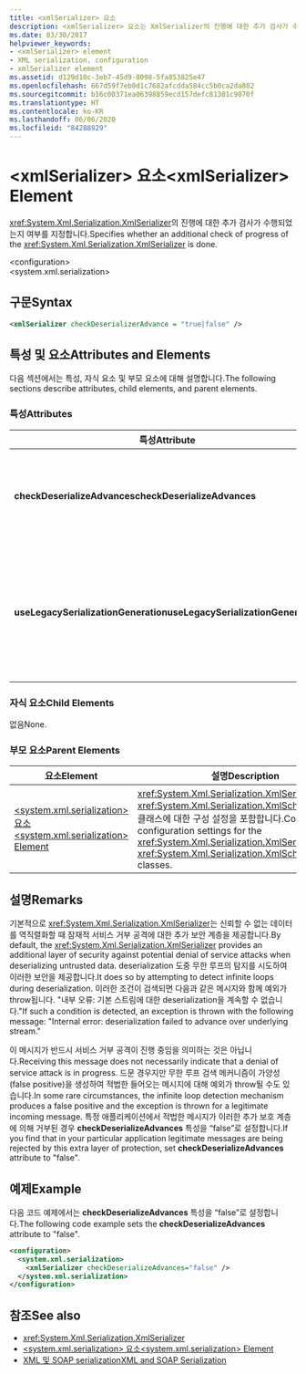 ```yaml
---
title: <xmlSerializer> 요소
description: <xmlSerializer> 요소는 XmlSerializer의 진행에 대한 추가 검사가 수행되는지 여부를 지정합니다.
ms.date: 03/30/2017
helpviewer_keywords:
- <xmlSerializer> element
- XML serialization, configuration
- xmlSerializer element
ms.assetid: d129d10c-3eb7-45d9-8098-5fa853825e47
ms.openlocfilehash: 667d59f7eb0d1c7682afcdda584cc5b0ca2da802
ms.sourcegitcommit: b16c00371ea06398859ecd157defc81301c9070f
ms.translationtype: HT
ms.contentlocale: ko-KR
ms.lasthandoff: 06/06/2020
ms.locfileid: "84288929"
---
```

# <a name="xmlserializer-element"></a><span data-ttu-id="676e5-103">\<xmlSerializer> 요소</span><span class="sxs-lookup"><span data-stu-id="676e5-103">\<xmlSerializer> Element</span></span>
<span data-ttu-id="676e5-104"><xref:System.Xml.Serialization.XmlSerializer>의 진행에 대한 추가 검사가 수행되었는지 여부를 지정합니다.</span><span class="sxs-lookup"><span data-stu-id="676e5-104">Specifies whether an additional check of progress of the <xref:System.Xml.Serialization.XmlSerializer> is done.</span></span>  
  
 \<configuration>  
\<system.xml.serialization>  
  
## <a name="syntax"></a><span data-ttu-id="676e5-105">구문</span><span class="sxs-lookup"><span data-stu-id="676e5-105">Syntax</span></span>  
  
```xml  
<xmlSerializer checkDeserializerAdvance = "true|false" />  
```  
  
## <a name="attributes-and-elements"></a><span data-ttu-id="676e5-106">특성 및 요소</span><span class="sxs-lookup"><span data-stu-id="676e5-106">Attributes and Elements</span></span>  
 <span data-ttu-id="676e5-107">다음 섹션에서는 특성, 자식 요소 및 부모 요소에 대해 설명합니다.</span><span class="sxs-lookup"><span data-stu-id="676e5-107">The following sections describe attributes, child elements, and parent elements.</span></span>  
  
### <a name="attributes"></a><span data-ttu-id="676e5-108">특성</span><span class="sxs-lookup"><span data-stu-id="676e5-108">Attributes</span></span>  
  
|<span data-ttu-id="676e5-109">특성</span><span class="sxs-lookup"><span data-stu-id="676e5-109">Attribute</span></span>|<span data-ttu-id="676e5-110">설명</span><span class="sxs-lookup"><span data-stu-id="676e5-110">Description</span></span>|  
|---------------|-----------------|  
|<span data-ttu-id="676e5-111">**checkDeserializeAdvances**</span><span class="sxs-lookup"><span data-stu-id="676e5-111">**checkDeserializeAdvances**</span></span>|<span data-ttu-id="676e5-112"><xref:System.Xml.Serialization.XmlSerializer>의 진행률이 검사되었는지 여부를 지정합니다.</span><span class="sxs-lookup"><span data-stu-id="676e5-112">Specifies whether the progress of the <xref:System.Xml.Serialization.XmlSerializer> is checked.</span></span> <span data-ttu-id="676e5-113">특성을 "true" 또는 "false"로 설정합니다.</span><span class="sxs-lookup"><span data-stu-id="676e5-113">Set the attribute to "true" or "false".</span></span> <span data-ttu-id="676e5-114">기본값은 "true"입니다.</span><span class="sxs-lookup"><span data-stu-id="676e5-114">The default is "true".</span></span>|  
|<span data-ttu-id="676e5-115">**useLegacySerializationGeneration**</span><span class="sxs-lookup"><span data-stu-id="676e5-115">**useLegacySerializationGeneration**</span></span>|<span data-ttu-id="676e5-116"><xref:System.Xml.Serialization.XmlSerializer>가 C# 코드를 파일에 쓴 다음 어셈블리로 컴파일하여 어셈블리를 생성하는 레거시 serialization 생성을 사용하는지 여부를 지정합니다.</span><span class="sxs-lookup"><span data-stu-id="676e5-116">Specifies whether the <xref:System.Xml.Serialization.XmlSerializer> uses legacy serialization generation which generates assemblies by writing C# code to a file and then compiling it to an assembly.</span></span> <span data-ttu-id="676e5-117">기본값은 **false**입니다.</span><span class="sxs-lookup"><span data-stu-id="676e5-117">The default is **false**.</span></span>|  
  
### <a name="child-elements"></a><span data-ttu-id="676e5-118">자식 요소</span><span class="sxs-lookup"><span data-stu-id="676e5-118">Child Elements</span></span>  
 <span data-ttu-id="676e5-119">없음</span><span class="sxs-lookup"><span data-stu-id="676e5-119">None.</span></span>  
  
### <a name="parent-elements"></a><span data-ttu-id="676e5-120">부모 요소</span><span class="sxs-lookup"><span data-stu-id="676e5-120">Parent Elements</span></span>  
  
|<span data-ttu-id="676e5-121">요소</span><span class="sxs-lookup"><span data-stu-id="676e5-121">Element</span></span>|<span data-ttu-id="676e5-122">설명</span><span class="sxs-lookup"><span data-stu-id="676e5-122">Description</span></span>|  
|-------------|-----------------|  
|[<span data-ttu-id="676e5-123">\<system.xml.serialization> 요소</span><span class="sxs-lookup"><span data-stu-id="676e5-123">\<system.xml.serialization> Element</span></span>](system-xml-serialization-element.md)|<span data-ttu-id="676e5-124"><xref:System.Xml.Serialization.XmlSerializer> 및 <xref:System.Xml.Serialization.XmlSchemaImporter> 클래스에 대한 구성 설정을 포함합니다.</span><span class="sxs-lookup"><span data-stu-id="676e5-124">Contains configuration settings for the <xref:System.Xml.Serialization.XmlSerializer> and <xref:System.Xml.Serialization.XmlSchemaImporter> classes.</span></span>|  
  
## <a name="remarks"></a><span data-ttu-id="676e5-125">설명</span><span class="sxs-lookup"><span data-stu-id="676e5-125">Remarks</span></span>  
 <span data-ttu-id="676e5-126">기본적으로 <xref:System.Xml.Serialization.XmlSerializer>는 신뢰할 수 없는 데이터를 역직렬화할 때 잠재적 서비스 거부 공격에 대한 추가 보안 계층을 제공합니다.</span><span class="sxs-lookup"><span data-stu-id="676e5-126">By default, the <xref:System.Xml.Serialization.XmlSerializer> provides an additional layer of security against potential denial of service attacks when deserializing untrusted data.</span></span> <span data-ttu-id="676e5-127">deserialization 도중 무한 루프의 탐지를 시도하여 이러한 보안을 제공합니다.</span><span class="sxs-lookup"><span data-stu-id="676e5-127">It does so by attempting to detect infinite loops during deserialization.</span></span> <span data-ttu-id="676e5-128">이러한 조건이 검색되면 다음과 같은 메시지와 함께 예외가 throw됩니다. "내부 오류: 기본 스트림에 대한 deserialization을 계속할 수 없습니다."</span><span class="sxs-lookup"><span data-stu-id="676e5-128">If such a condition is detected, an exception is thrown with the following message: "Internal error: deserialization failed to advance over underlying stream."</span></span>  
  
 <span data-ttu-id="676e5-129">이 메시지가 반드시 서비스 거부 공격이 진행 중임을 의미하는 것은 아닙니다.</span><span class="sxs-lookup"><span data-stu-id="676e5-129">Receiving this message does not necessarily indicate that a denial of service attack is in progress.</span></span> <span data-ttu-id="676e5-130">드문 경우지만 무한 루프 검색 메커니즘이 가양성(false positive)을 생성하여 적법한 들어오는 메시지에 대해 예외가 throw될 수도 있습니다.</span><span class="sxs-lookup"><span data-stu-id="676e5-130">In some rare circumstances, the infinite loop detection mechanism produces a false positive and the exception is thrown for a legitimate incoming message.</span></span> <span data-ttu-id="676e5-131">특정 애플리케이션에서 적법한 메시지가 이러한 추가 보호 계층에 의해 거부된 경우 **checkDeserializeAdvances** 특성을 “false”로 설정합니다.</span><span class="sxs-lookup"><span data-stu-id="676e5-131">If you find that in your particular application legitimate messages are being rejected by this extra layer of protection, set **checkDeserializeAdvances** attribute to "false".</span></span>  
  
## <a name="example"></a><span data-ttu-id="676e5-132">예제</span><span class="sxs-lookup"><span data-stu-id="676e5-132">Example</span></span>  
 <span data-ttu-id="676e5-133">다음 코드 예제에서는 **checkDeserializeAdvances** 특성을 “false”로 설정합니다.</span><span class="sxs-lookup"><span data-stu-id="676e5-133">The following code example sets the **checkDeserializeAdvances** attribute to "false".</span></span>  
  
```xml  
<configuration>  
  <system.xml.serialization>  
    <xmlSerializer checkDeserializeAdvances="false" />  
  </system.xml.serialization>  
</configuration>  
```  
  
## <a name="see-also"></a><span data-ttu-id="676e5-134">참조</span><span class="sxs-lookup"><span data-stu-id="676e5-134">See also</span></span>

- <xref:System.Xml.Serialization.XmlSerializer>
- [<span data-ttu-id="676e5-135">\<system.xml.serialization> 요소</span><span class="sxs-lookup"><span data-stu-id="676e5-135">\<system.xml.serialization> Element</span></span>](system-xml-serialization-element.md)
- [<span data-ttu-id="676e5-136">XML 및 SOAP serialization</span><span class="sxs-lookup"><span data-stu-id="676e5-136">XML and SOAP Serialization</span></span>](xml-and-soap-serialization.md)
